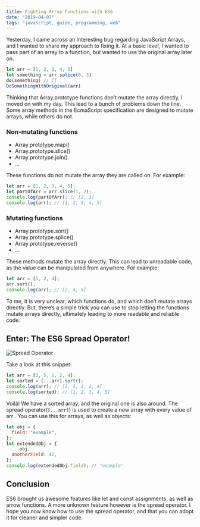 ```yaml
---
title: Fighting Array Functions with ES6
date: "2019-04-07"
tags: "javascript, guide, programming, web"
---
```


Yesterday, I came across an interesting bug regarding JavaScript Arrays, and I wanted to share my approach to fixing it.
At a basic level, I wanted to pass part of an array to a function, but wanted to use the original array later on.

```js
let arr = [1, 2, 3, 4, 5]
let something = arr.splice(0, 3)
do(something) // []
DoSomethingWithOriginal(arr)
```

Thinking that Array.prototype functions don’t mutate the array directly, I moved on with my day. This lead to a bunch of problems down the line.
Some array methods in the EcmaScript specification are designed to mutate arrays, while others do not.

### Non-mutating functions

- Array.prototype.map()
- Array.prototype.slice()
- Array.prototype.join()
- …

These functions do not mutate the array they are called on. For example:

```js
let arr = [1, 2, 3, 4, 5];
let partOfArr = arr.slice(1, 2);
console.log(partOfArr); // [2, 3]
console.log(arr); // [1, 2, 3, 4, 5]
```

### Mutating functions

- Array.prototype.sort()
- Array.prototype.splice()
- Array.prototype.reverse()
- …

These methods mutate the array directly. This can lead to unreadable code, as the value can be manipulated from anywhere. For example:

```js
let arr = [5, 2, 4];
arr.sort();
console.log(arr); // [2, 4, 5]
```

To me, it is very unclear, which functions do, and which don’t mutate arrays directly. But, there’s a simple trick you can use to stop letting the functions mutate arrays directly, ultimately leading to more readable and reliable code.

## Enter: The ES6 Spread Operator!

![Spread Operator](https://images.unsplash.com/photo-1518297056586-889f796873e0?ixlib=rb-1.2.1&ixid=eyJhcHBfaWQiOjEyMDd9&auto=format&fit=crop&w=1225&q=80)

Take a look at this snippet:

```js
let arr = [3, 5, 1, 2, 4];
let sorted = [...arr].sort();
console.log(arr); // [3, 5, 1, 2, 4]
console.log(sorted); // [1, 2, 3, 4, 5]
```

Voilà! We have a sorted array, and the original one is also around. The spread operator(`[...arr]`) is used to create a new array with every value of arr .
You can use this for arrays, as well as objects:

```js
let obj = {
  field: "example",
};
let extendedObj = {
  ...obj,
  anotherField: 42,
};
console.log(extendedObj.field); // "example"
```

## Conclusion

ES6 brought us awesome features like let and const assignments, as well as arrow functions. A more unknown feature however is the spread operator. I hope you now know how to use the spread operator, and that you can adopt it for cleaner and simpler code.
